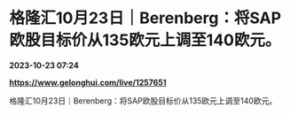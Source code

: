 # 格隆汇10月23日｜Berenberg：将SAP欧股目标价从135欧元上调至140欧元。

**2023-10-23 07:24**

**https://www.gelonghui.com/live/1257651**

格隆汇10月23日｜Berenberg：将SAP欧股目标价从135欧元上调至140欧元。